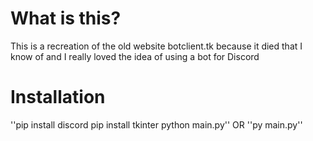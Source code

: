 # What is this?
This is a recreation of the old website botclient.tk because it died that I know of and I really loved the idea of using a bot for Discord

# Installation
''pip install discord
pip install tkinter
python main.py''
OR
''py main.py''
